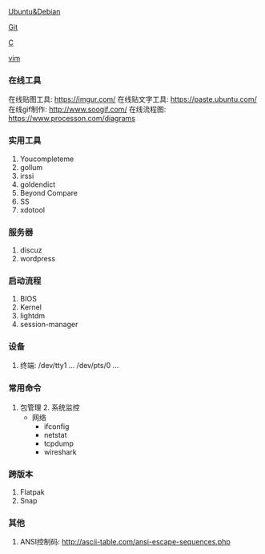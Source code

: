 [Ubuntu&Debian](Debian&Ubuntu.md)

[Git](git.md)

[C](linux_c.md)

[vim](vim.md)

### 在线工具
在线贴图工具:    https://imgur.com/
在线贴文字工具:  https://paste.ubuntu.com/
在线gif制作:     http://www.soogif.com/
在线流程图:      https://www.processon.com/diagrams

### 实用工具

  1. Youcompleteme
  2. gollum
  3. irssi
  4. goldendict
  5. Beyond Compare
  6. SS
  7. xdotool

### 服务器

 1. discuz
 2. wordpress

### 启动流程

 1. BIOS
 2. Kernel
 3. lightdm
 4. session-manager

### 设备

 1. 终端: /dev/tty1 ... /dev/pts/0 ...

### 常用命令

  1. 包管理
    2. 系统监控
       * 网络
         * ifconfig
         * netstat
         * tcpdump
         * wireshark

### 跨版本

 1. Flatpak
 2. Snap

### 其他

 1. ANSI控制码: http://ascii-table.com/ansi-escape-sequences.php
